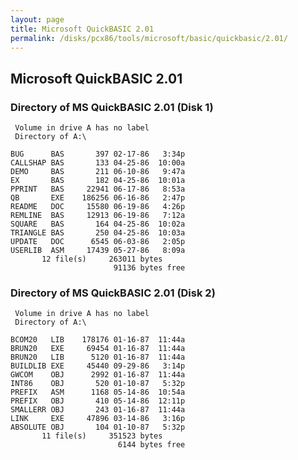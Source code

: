 ```yaml
---
layout: page
title: Microsoft QuickBASIC 2.01
permalink: /disks/pcx86/tools/microsoft/basic/quickbasic/2.01/
---
```


Microsoft QuickBASIC 2.01
-------------------------

### Directory of MS QuickBASIC 2.01 (Disk 1)

	 Volume in drive A has no label
	 Directory of A:\

	BUG      BAS       397 02-17-86   3:34p
	CALLSHAP BAS       133 04-25-86  10:00a
	DEMO     BAS       211 06-10-86   9:47a
	EX       BAS       182 04-25-86  10:01a
	PPRINT   BAS     22941 06-17-86   8:53a
	QB       EXE    186256 06-16-86   2:47p
	README   DOC     15580 06-19-86   4:26p
	REMLINE  BAS     12913 06-19-86   7:12a
	SQUARE   BAS       164 04-25-86  10:02a
	TRIANGLE BAS       250 04-25-86  10:03a
	UPDATE   DOC      6545 06-03-86   2:05p
	USERLIB  ASM     17439 05-27-86   8:09a
	       12 file(s)     263011 bytes
	                       91136 bytes free

### Directory of MS QuickBASIC 2.01 (Disk 2)

	 Volume in drive A has no label
	 Directory of A:\

	BCOM20   LIB    178176 01-16-87  11:44a
	BRUN20   EXE     69454 01-16-87  11:44a
	BRUN20   LIB      5120 01-16-87  11:44a
	BUILDLIB EXE     45440 09-29-86   3:14p
	GWCOM    OBJ      2992 01-16-87  11:44a
	INT86    OBJ       520 01-10-87   5:32p
	PREFIX   ASM      1168 05-14-86  10:54a
	PREFIX   OBJ       410 05-14-86  12:11p
	SMALLERR OBJ       243 01-16-87  11:44a
	LINK     EXE     47896 03-14-86   3:16p
	ABSOLUTE OBJ       104 01-10-87   5:32p
	       11 file(s)     351523 bytes
	                        6144 bytes free
